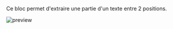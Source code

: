 Ce bloc permet d'extraire une partie d'un texte entre 2 positions.

![preview](/images/expressions/subString-fr.png)